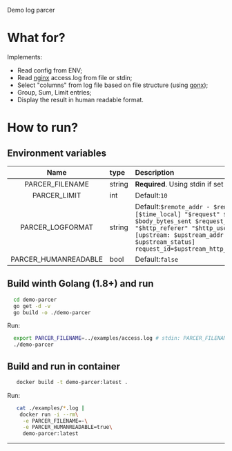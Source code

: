 Demo log parcer

# What for?

Implements:
 - Read config from ENV;
 - Read [nginx][link_nginx_home] access.log from file or stdin;
 - Select "columns" from log file based on file structure (using [gonx][link_gonx_home]);
 - Group, Sum, Limit entries;
 - Display the result in human readable format.

# How to run?

## Environment variables

| Name | type | Description |
|:----:|:-----|:------------|
| PARCER_FILENAME      | string | **Required**. Using stdin if set to "```-```" |
| PARCER_LIMIT         | int    | Default:```10```                                      |
| PARCER_LOGFORMAT     | string | Default:```$remote_addr - $remote_user [$time_local] "$request" $status $body_bytes_sent $request_time "$http_referer" "$http_user_agent" [upstream: $upstream_addr $upstream_status] request_id=$upstream_http_x_request_id``` |
| PARCER_HUMANREADABLE | bool   | Default:```false```                                   |

## Build winth Golang (1.8+) and run

```bash
  cd demo-parcer
  go get -d -v
  go build -o ./demo-parcer
```

Run:

```bash
  export PARCER_FILENAME=../examples/access.log # stdin: PARCER_FILENAME=-
  ./demo-parcer
```

## Build and run in container

```bash
   docker build -t demo-parcer:latest .
```

Run:

```bash
   cat ./examples/*.log |
    docker run -i --rm\
     -e PARCER_FILENAME=-\
     -e PARCER_HUMANREADABLE=true\
     demo-parcer:latest
```

---
[link_nginx_home]:https://nginx.org/
[link_gonx_home]:https://github.com/satyrius/gonx
